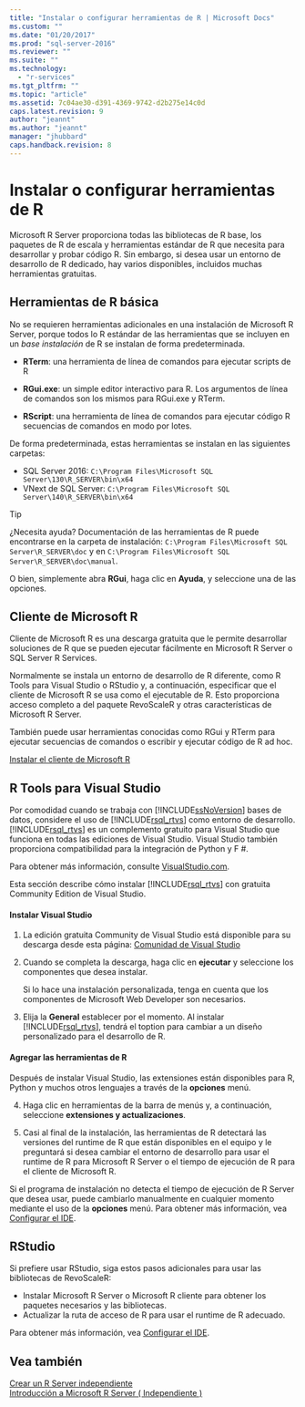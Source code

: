 ```yaml
---
title: "Instalar o configurar herramientas de R | Microsoft Docs"
ms.custom: ""
ms.date: "01/20/2017"
ms.prod: "sql-server-2016"
ms.reviewer: ""
ms.suite: ""
ms.technology: 
  - "r-services"
ms.tgt_pltfrm: ""
ms.topic: "article"
ms.assetid: 7c04ae30-d391-4369-9742-d2b275e14c0d
caps.latest.revision: 9
author: "jeannt"
ms.author: "jeannt"
manager: "jhubbard"
caps.handback.revision: 8
---
```

# Instalar o configurar herramientas de R
  Microsoft R Server proporciona todas las bibliotecas de R base, los paquetes de R de escala y herramientas estándar de R que necesita para desarrollar y probar código R. Sin embargo, si desea usar un entorno de desarrollo de R dedicado, hay varios disponibles, incluidos muchas herramientas gratuitas.  
  
## <a name="basic-r-tools"></a>Herramientas de R básica  
 No se requieren herramientas adicionales en una instalación de Microsoft R Server, porque todos lo R estándar de las herramientas que se incluyen en un *base instalación* de R se instalan de forma predeterminada.

-   **RTerm**: una herramienta de línea de comandos para ejecutar scripts de R 
  
-   **RGui.exe**: un simple editor interactivo para R. Los argumentos de línea de comandos son los mismos para RGui.exe y RTerm. 
  
-   **RScript**: una herramienta de línea de comandos para ejecutar código R secuencias de comandos en modo por lotes.  

De forma predeterminada, estas herramientas se instalan en las siguientes carpetas:
- SQL Server 2016: `C:\Program Files\Microsoft SQL Server\130\R_SERVER\bin\x64`  
- VNext de SQL Server: `C:\Program Files\Microsoft SQL Server\140\R_SERVER\bin\x64`  

> [!TIP]  
>  ¿Necesita ayuda? Documentación de las herramientas de R puede encontrarse en la carpeta de instalación: `C:\Program Files\Microsoft SQL Server\R_SERVER\doc` y en `C:\Program Files\Microsoft SQL Server\R_SERVER\doc\manual`.  
>   
>  O bien, simplemente abra **RGui**, haga clic en **Ayuda**, y seleccione una de las opciones.  

## <a name="microsoft-r-client"></a>Cliente de Microsoft R

Cliente de Microsoft R es una descarga gratuita que le permite desarrollar soluciones de R que se pueden ejecutar fácilmente en Microsoft R Server o SQL Server R Services.

Normalmente se instala un entorno de desarrollo de R diferente, como R Tools para Visual Studio o RStudio y, a continuación, especificar que el cliente de Microsoft R se usa como el ejecutable de R. Esto proporciona acceso completo a del paquete RevoScaleR y otras características de Microsoft R Server.

También puede usar herramientas conocidas como RGui y RTerm para ejecutar secuencias de comandos o escribir y ejecutar código de R ad hoc.

[Instalar el cliente de Microsoft R](https://msdn.microsoft.com/microsoft-r/r-client-install)
  
##  <a name="a-namebkmkrtoolsa-r-tools-for-visual-studio"></a> R Tools para Visual Studio  

 Por comodidad cuando se trabaja con [!INCLUDE[ssNoVersion](../../includes/ssnoversion-md.md)] bases de datos, considere el uso de [!INCLUDE[rsql_rtvs](../../includes/rsql-rtvs-md.md)] como entorno de desarrollo. [!INCLUDE[rsql_rtvs](../../includes/rsql-rtvs-md.md)] es un complemento gratuito para Visual Studio que funciona en todas las ediciones de Visual Studio. Visual Studio también proporciona compatibilidad para la integración de Python y F #.  

Para obtener más información, consulte [VisualStudio.com](https://www.visualstudio.com/vs/rtvs/).

 Esta sección describe cómo instalar [!INCLUDE[rsql_rtvs](../../includes/rsql-rtvs-md.md)] con gratuita Community Edition de Visual Studio.  
  
#### <a name="install-visual-studio"></a>Instalar Visual Studio  
  
1.  La edición gratuita Community de Visual Studio está disponible para su descarga desde esta página: [Comunidad de Visual Studio](http://visualstudio.com/products/visual-studio-community-vs.aspx)  
  
2.  Cuando se completa la descarga, haga clic en **ejecutar** y seleccione los componentes que desea instalar.  
  
     Si lo hace una instalación personalizada, tenga en cuenta que los componentes de Microsoft Web Developer son necesarios.  
  
3.  Elija la **General** establecer por el momento. Al instalar [!INCLUDE[rsql_rtvs](../../includes/rsql-rtvs-md.md)], tendrá el toption para cambiar a un diseño personalizado para el desarrollo de R.  

#### <a name="add-the-r-tools"></a>Agregar las herramientas de R

Después de instalar Visual Studio, las extensiones están disponibles para R, Python y muchos otros lenguajes a través de la **opciones** menú.

4. Haga clic en herramientas de la barra de menús y, a continuación, seleccione **extensiones y actualizaciones**.

5. Casi al final de la instalación, las herramientas de R detectará las versiones del runtime de R que están disponibles en el equipo y le preguntará si desea cambiar el entorno de desarrollo para usar el runtime de R para Microsoft R Server o el tiempo de ejecución de R para el cliente de Microsoft R.

Si el programa de instalación no detecta el tiempo de ejecución de R Server que desea usar, puede cambiarlo manualmente en cualquier momento mediante el uso de la **opciones** menú. Para obtener más información, vea [Configurar el IDE](https://msdn.microsoft.com/microsoft-r/r-client-get-started#step-2-configure-your-ide).

## <a name="rstudio"></a>RStudio

Si prefiere usar RStudio, siga estos pasos adicionales para usar las bibliotecas de RevoScaleR:
- Instalar Microsoft R Server o Microsoft R cliente para obtener los paquetes necesarios y las bibliotecas.
- Actualizar la ruta de acceso de R para usar el runtime de R adecuado.

Para obtener más información, vea [Configurar el IDE](https://msdn.microsoft.com/microsoft-r/r-client-get-started#step-2-configure-your-ide).


## <a name="see-also"></a>Vea también  
 [Crear un R Server independiente](../../advanced-analytics/r-services/create-a-standalone-r-server.md)   
 [Introducción a Microsoft R Server &#40; Independiente &#41;](../../advanced-analytics/r-services/getting-started-with-microsoft-r-server-standalone.md)  
  
  